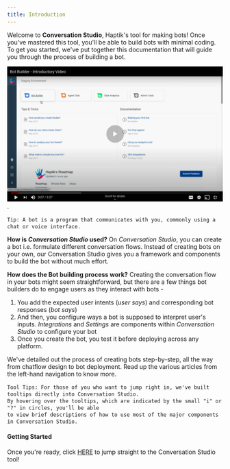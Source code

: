 ```yaml
---
title: Introduction
---
```


Welcome to **Conversation Studio**, Haptik's tool for making bots! Once you've mastered this tool, you'll be able to build bots with minimal coding. To get you started, we've put together this documentation that will guide you through the process of building a bot.

[![Menu](assets/CSVideo.png)](https://youtu.be/vEuc4za39hk).

    Tip: A bot is a program that communicates with you, commonly using a chat or voice interface.

**How is *Conversation Studio* used?**
On *Conversation Studio*, you can create a bot i.e. formulate different conversation flows. Instead of creating bots on your own, our Conversation Studio gives you a framework and components to build the bot without much effort. 

**How does the Bot building process work?** 
Creating the conversation flow in your bots might seem straightforward, but there are a few things bot builders do to engage users as they interact with bots - 

1. You add the expected user intents (*user says*) and corresponding bot responses (*bot says*)
2. And then, you configure ways a bot is supposed to interpret user's inputs. *Integrations* and *Settings* are components within *Conversation Studio* to configure your bot
3. Once you create the bot, you test it before deploying across any platform. 

We've detailed out the process of creating bots step-by-step, all the way from chatflow design to bot deployment. Read up the various articles from the left-hand navigation to know more. 

    Tool Tips: For those of you who want to jump right in, we've built tooltips directly into Conversation Studio. 
    By hovering over the tooltips, which are indicated by the small "i" or "?" in circles, you'll be able 
    to view brief descriptions of how to use most of the major components in Conversation Studio. 

#### Getting Started

Once you're ready, click [HERE](https://docs.haptik.ai/bot-builder/basic/making-first-bot) to jump straight to the Conversation Studio tool!
